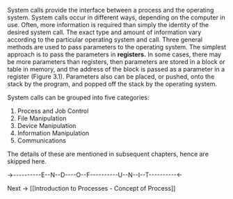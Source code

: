 System calls provide the interface between a process and the operating system. System calls occur in different ways, depending on the computer in use. Often, more information is required than simply the identity of the desired system call. The exact type and amount of information vary according to the particular operating system and call.
Three general methods are used to pass parameters to the operating system. The simplest approach is to pass the parameters in **registers.** In some cases,
there may be more parameters than registers, then parameters are stored in a block or table in memory, and the address of the block is passed as a parameter in a register (Figure 3.1). Parameters also can be placed, or pushed, onto the stack by the program, and popped off the stack by the operating system.

System calls can be grouped into five categories:
1. Process and Job Control
2. File Manipulation
3. Device Manipulation
4. Information Manipulation
5. Communications

The details of these are mentioned in subsequent chapters, hence are skipped here.

→----------E--N--D----O--F----------U--N--I--T----------← 

Next → [[Introduction to Processes - Concept of Process]]
